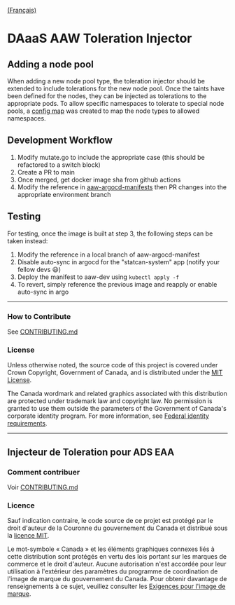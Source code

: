 [(Français)](#injecteur-de-toleration-pour-ads-eaa)

# DAaaS AAW Toleration Injector

## Adding a node pool
When adding a new node pool type, the toleration injector should be extended to include tolerations for the new node pool. Once the taints have been defined for the nodes, they can be injected as tolerations to the appropriate pods. To allow specific namespaces to tolerate to special node pools, a [config map](https://github.com/StatCan/aaw-kubeflow-profiles#profiles-requiring-scheduling-to-special-node-pools) was created to map the node types to allowed namespaces.
## Development Workflow
1. Modify mutate.go to include the appropriate case (this should be refactored to a switch block)
2. Create a PR to main
3. Once merged, get docker image sha from github actions
4. Modify the reference in [aaw-argocd-manifests](https://github.com/StatCan/aaw-argocd-manifests/pull/154/files#diff-aa7775a5d7c9b88f528afe33704be4c4a75fdcc739e3a7a30b3aaffb5db3dafcL65)
then PR changes into the appropriate environment branch

## Testing
For testing, once the image is built at step 3, the following steps can be taken instead:
1. Modify the reference in a local branch of aaw-argocd-manifest
2. Disable auto-sync in argocd for the "statcan-system" app (notify your fellow devs :smiley:)
3. Deploy the manifest to aaw-dev using `kubectl apply -f` 
4. To revert, simply reference the previous image and reapply or enable auto-sync in argo

___
### How to Contribute

See [CONTRIBUTING.md](CONTRIBUTING.md)

### License

Unless otherwise noted, the source code of this project is covered under Crown Copyright, Government of Canada, and is distributed under the [MIT License](LICENSE).

The Canada wordmark and related graphics associated with this distribution are protected under trademark law and copyright law. No permission is granted to use them outside the parameters of the Government of Canada's corporate identity program. For more information, see [Federal identity requirements](https://www.canada.ca/en/treasury-board-secretariat/topics/government-communications/federal-identity-requirements.html).

______________________

## Injecteur de Toleration pour ADS EAA

### Comment contribuer

Voir [CONTRIBUTING.md](CONTRIBUTING.md)

### Licence

Sauf indication contraire, le code source de ce projet est protégé par le droit d'auteur de la Couronne du gouvernement du Canada et distribué sous la [licence MIT](LICENSE).

Le mot-symbole « Canada » et les éléments graphiques connexes liés à cette distribution sont protégés en vertu des lois portant sur les marques de commerce et le droit d'auteur. Aucune autorisation n'est accordée pour leur utilisation à l'extérieur des paramètres du programme de coordination de l'image de marque du gouvernement du Canada. Pour obtenir davantage de renseignements à ce sujet, veuillez consulter les [Exigences pour l'image de marque](https://www.canada.ca/fr/secretariat-conseil-tresor/sujets/communications-gouvernementales/exigences-image-marque.html).
